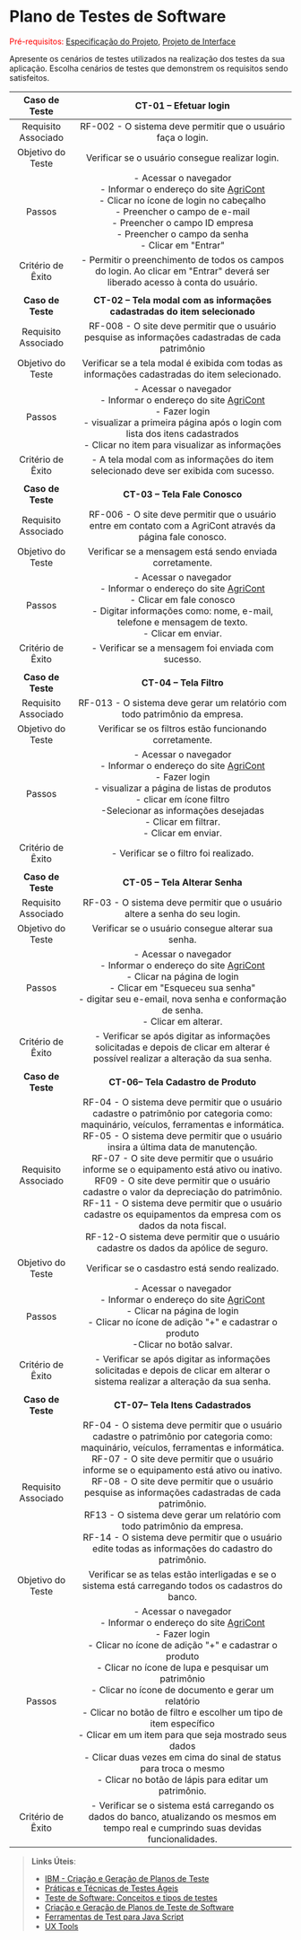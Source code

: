 # Plano de Testes de Software

<span style="color:red">Pré-requisitos: <a href="2-Especificação do Projeto.md"> Especificação do Projeto</a></span>, <a href="3-Projeto de Interface.md"> Projeto de Interface</a>

Apresente os cenários de testes utilizados na realização dos testes da sua aplicação. Escolha cenários de testes que demonstrem os requisitos sendo satisfeitos.


| **Caso de Teste**	| **CT-01 – Efetuar login**	|
|:---:	|:---:	|
|Requisito Associado |  RF-002 - O sistema deve permitir que o usuário faça o login. |
| Objetivo do Teste 	| Verificar se o usuário consegue realizar login. |
| Passos 	| - Acessar o navegador <br> - Informar o endereço do site [AgriCont](https://github.com/ICEI-PUC-Minas-PMV-ADS/pmv-ads-2022-2-e2-proj-int-t5-projeto-agricont) <br> - Clicar no ícone de login no cabeçalho <br> - Preencher o campo de e-mail <br> - Preencher o campo ID empresa <br> - Preencher o campo da senha <br> - Clicar em "Entrar" |
|Critério de Êxito | - Permitir o preenchimento de todos os campos do login. Ao clicar em "Entrar" deverá ser liberado acesso à conta do usuário. |
|   |    | 
| **Caso de Teste** 	| **CT-02 – Tela modal com as informações cadastradas do item selecionado**	|
|Requisito Associado |  RF-008 - O site deve permitir que o usuário pesquise as informações cadastradas de cada patrimônio    |
| Objetivo do Teste 	| Verificar se a tela modal é exibida com todas as informações cadastradas do item selecionado. |
| Passos 	| - Acessar o navegador <br> - Informar o endereço do site [AgriCont](https://github.com/ICEI-PUC-Minas-PMV-ADS/pmv-ads-2022-2-e2-proj-int-t5-projeto-agricont) <br> - Fazer login <br> - visualizar a primeira página após o login com lista dos itens cadastrados <br> - Clicar no item para visualizar as informações  |
|Critério de Êxito | - A tela modal com as informações do item selecionado deve ser exibida com sucesso. |
|   |    | 
| **Caso de Teste** 	| **CT-03 – Tela Fale Conosco**|
|Requisito Associado |  RF-006 - O site deve permitir que o usuário entre em contato com a AgriCont através da página fale conosco.|
| Objetivo do Teste 	| Verificar se a mensagem está sendo enviada corretamente. |
| Passos 	| - Acessar o navegador <br> - Informar o endereço do site [AgriCont](https://github.com/ICEI-PUC-Minas-PMV-ADS/pmv-ads-2022-2-e2-proj-int-t5-projeto-agricont)  <br> - Clicar em fale conosco <br>- Digitar informações como: nome, e-mail, telefone e mensagem de texto. <br> - Clicar em enviar.  |
|Critério de Êxito | - Verificar se a mensagem foi enviada com sucesso. |
|   |    | 
| **Caso de Teste** 	| **CT-04 – Tela Filtro**|
|Requisito Associado |  RF-013 - O sistema deve gerar um relatório com todo patrimônio da empresa.|
| Objetivo do Teste 	| Verificar se os filtros estão funcionando corretamente. |
| Passos 	| - Acessar o navegador <br> - Informar o endereço do site [AgriCont](https://github.com/ICEI-PUC-Minas-PMV-ADS/pmv-ads-2022-2-e2-proj-int-t5-projeto-agricont) <br> - Fazer login <br> - visualizar a  página de listas de produtos<br>- clicar em ícone filtro<br> -Selecionar as informações desejadas<br> - Clicar em filtrar. <br> - Clicar em enviar.  |
|Critério de Êxito | - Verificar se o filtro foi realizado. |
|   |    | 
| **Caso de Teste** 	| **CT-05 – Tela Alterar Senha** |
|Requisito Associado |  RF-03 - O sistema deve permitir que o usuário altere a senha do seu login.|
| Objetivo do Teste 	| Verificar se o usuário consegue alterar sua senha. |
| Passos 	| - Acessar o navegador <br> - Informar o endereço do site [AgriCont](https://github.com/ICEI-PUC-Minas-PMV-ADS/pmv-ads-2022-2-e2-proj-int-t5-projeto-agricont) <br> - Clicar na página de login <br> - Clicar em "Esqueceu sua senha"  <br> - digitar seu e-email, nova senha e conformação de senha. <br> - Clicar em alterar. |
|Critério de Êxito | - Verificar se após digitar as informações solicitadas e depois de clicar em alterar é possível realizar a alteração da sua senha.|
|   |    | 
| **Caso de Teste** 	| **CT-06– Tela Cadastro de Produto** |
|Requisito Associado |  RF-04 - O sistema deve permitir que o usuário cadastre o patrimônio por categoria como: maquinário, veículos, ferramentas e informática. <br>RF-05 - O sistema deve permitir que o usuário insira a última data de manutenção. <br>RF-07 - O site deve permitir que o usuário informe se o equipamento está ativo ou inativo.<br>RF09 - O site deve permitir que o usuário cadastre o valor da depreciação do patrimônio. <br>RF-11 - O sistema deve permitir que o usuário cadastre os equipamentos da empresa com os dados da nota fiscal.  <br>RF-12-O sistema deve permitir que o usuário cadastre os dados da apólice de seguro. |
| Objetivo do Teste 	| Verificar se o casdastro está sendo realizado. |
| Passos 	| - Acessar o navegador <br> - Informar o endereço do site [AgriCont](https://github.com/ICEI-PUC-Minas-PMV-ADS/pmv-ads-2022-2-e2-proj-int-t5-projeto-agricont) <br> - Clicar na página de login <br> - Clicar no ícone de adição "+" e cadastrar o produto <br> -Clicar no botão salvar. |
|Critério de Êxito | - Verificar se após digitar as informações solicitadas e depois de clicar em alterar o sistema realizar a alteração da sua senha.|
|   |    | 
| **Caso de Teste** 	| **CT-07– Tela Itens Cadastrados** |
|Requisito Associado |  RF-04 - O sistema deve permitir que o usuário cadastre o patrimônio por categoria como: maquinário, veículos, ferramentas e informática. <br>RF-07 - O site deve permitir que o usuário informe se o equipamento está ativo ou inativo. <br>RF-08 - O site deve permitir que o usuário pesquise as informações cadastradas de cada patrimônio.<br>RF13 - O sistema deve gerar um relatório com todo patrimônio da empresa. <br>RF-14 - O sistema deve permitir que o usuário edite todas as informações do cadastro do patrimônio.|
| Objetivo do Teste 	| Verificar se as telas estão interligadas e se o sistema está carregando todos os cadastros do banco. |
| Passos 	| - Acessar o navegador <br> - Informar o endereço do site [AgriCont](https://github.com/ICEI-PUC-Minas-PMV-ADS/pmv-ads-2022-2-e2-proj-int-t5-projeto-agricont) <br> - Fazer login <br> - Clicar no ícone de adição "+" e cadastrar o produto <br> - Clicar no ícone de lupa e pesquisar um patrimônio <br> - Clicar no ícone de documento e gerar um relatório <br> - Clicar no botão de filtro e escolher um tipo de item específico <br> - Clicar em um item para que seja mostrado seus dados <br> - Clicar duas vezes em cima do sinal de status para troca o mesmo <br> - Clicar no botão de lápis para editar um patrimônio. |
|Critério de Êxito | - Verificar se o sistema está carregando os dados do banco, atualizando os mesmos em tempo real e cumprindo suas devidas funcionalidades.|


> **Links Úteis**:
> - [IBM - Criação e Geração de Planos de Teste](https://www.ibm.com/developerworks/br/local/rational/criacao_geracao_planos_testes_software/index.html)
> - [Práticas e Técnicas de Testes Ágeis](http://assiste.serpro.gov.br/serproagil/Apresenta/slides.pdf)
> -  [Teste de Software: Conceitos e tipos de testes](https://blog.onedaytesting.com.br/teste-de-software/)
> - [Criação e Geração de Planos de Teste de Software](https://www.ibm.com/developerworks/br/local/rational/criacao_geracao_planos_testes_software/index.html)
> - [Ferramentas de Test para Java Script](https://geekflare.com/javascript-unit-testing/)
> - [UX Tools](https://uxdesign.cc/ux-user-research-and-user-testing-tools-2d339d379dc7)

